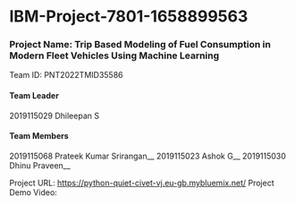 # IBM-Project-7801-1658899563
### Project Name: Trip Based Modeling of Fuel Consumption in Modern Fleet Vehicles Using Machine Learning

Team ID: PNT2022TMID35586
#### Team Leader
2019115029 Dhileepan S
#### Team Members
2019115068 Prateek Kumar Srirangan__
2019115023 Ashok G__
2019115030 Dhinu Praveen__

Project URL: https://python-quiet-civet-vj.eu-gb.mybluemix.net/
Project Demo Video: 
